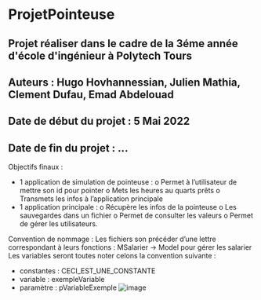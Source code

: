 # ProjetPointeuse
## Projet réaliser dans le cadre de la 3éme année d'école d'ingénieur à Polytech Tours 
## Auteurs : Hugo Hovhannessian, Julien Mathia, Clement Dufau, Emad Abdelouad
## Date de début du projet : 5 Mai 2022
## Date de fin du projet : ... 

Objectifs finaux :
-	 1 application de simulation de pointeuse : 
o	Permet à l’utilisateur de mettre son id pour pointer
o	Mets les heures au quarts prêts
o	Transmets les infos à l’application principale
-	1 application principale : 
o	Récupère les infos de la pointeuse
o	Les sauvegardes dans un fichier
o	Permet de consulter les valeurs
o	Permet de gérer les utilisateurs.

Convention de nommage : 
Les fichiers son précéder d’une lettre correspondant à leurs fonctions : MSalarier -> Model pour gérer les salarier 
Les variables seront toutes noter celons la convention suivante : 
-	constantes : CECI_EST_UNE_CONSTANTE
-	variable : exempleVariable
-	paramètre : pVariableExemple
![image](https://user-images.githubusercontent.com/92187603/167085378-ca0ce9ad-d62b-4a9a-b517-92ad2abca0b4.png)
